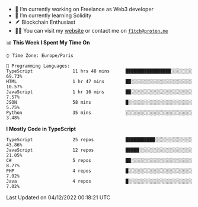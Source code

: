 - 🔭 I’m currently working on Freelance as Web3 developer
- 🌱 I’m currently learning Solidity
- 🪶 Blockchain Enthusiast
- 👨‍💻 You can visit my [website](https://f1tch.xyz) or contact me on [`f1tch@proton.me`](mailto:f1tch@proton.me)

<!--START_SECTION:waka-->
📊 **This Week I Spent My Time On** 

```text
⌚︎ Time Zone: Europe/Paris

💬 Programming Languages: 
TypeScript               11 hrs 48 mins      █████████████████░░░░░░░░   69.73% 
HTML                     1 hr 47 mins        ██░░░░░░░░░░░░░░░░░░░░░░░   10.57% 
JavaScript               1 hr 16 mins        ██░░░░░░░░░░░░░░░░░░░░░░░   7.57% 
JSON                     58 mins             █░░░░░░░░░░░░░░░░░░░░░░░░   5.75% 
Python                   35 mins             ░░░░░░░░░░░░░░░░░░░░░░░░░   3.48%

```

**I Mostly Code in TypeScript** 

```text
TypeScript               25 repos            ███████████░░░░░░░░░░░░░░   43.86% 
JavaScript               12 repos            █████░░░░░░░░░░░░░░░░░░░░   21.05% 
C#                       5 repos             ██░░░░░░░░░░░░░░░░░░░░░░░   8.77% 
PHP                      4 repos             █░░░░░░░░░░░░░░░░░░░░░░░░   7.02% 
Java                     4 repos             █░░░░░░░░░░░░░░░░░░░░░░░░   7.02%

```



 Last Updated on 04/12/2022 00:18:21 UTC
<!--END_SECTION:waka-->
